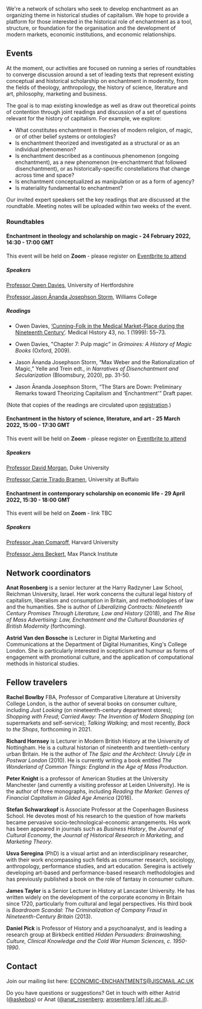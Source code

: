 We're a network of scholars who seek to develop enchantment as an organizing theme in historical studies of capitalism. We hope to provide a platform for those interested in the historical role of enchantment as a tool, structure, or foundation for the organisation and the development of modern markets, economic institutions, and economic relationships.

## Events
At the moment, our activities are focused on running a series of roundtables to converge discussion around a set of leading texts that represent existing conceptual and historical scholarship on enchantment in modernity, from the fields of theology, anthropology, the history of science, literature and art, philosophy, marketing and business.

The goal is to map existing knowledge as well as draw out theoretical points of contention through joint readings and discussion of a set of questions relevant for the history of capitalism. For example, we explore:
- What constitutes enchantment in theories of modern religion, of magic, or of other belief systems or ontologies? 
- Is enchantment theorized and investigated as a structural or as an individual phenomenon? 
- Is enchantment described as a continuous phenomenon (ongoing enchantment), as a new phenomenon (re-enchantment that followed disenchantment), or as historically-specific constellations that change across time and space? 
- Is enchantment conceptualized as manipulation or as a form of agency?
- Is materiality fundamental to enchantment? 

Our invited expert speakers set the key readings that are discussed at the roundtable. Meeting notes will be uploaded within two weeks of the event.

### Roundtables

#### Enchantment in theology and scholarship on magic - 24 February 2022, 14:30 - 17:00 GMT
This event will be held on **Zoom** - please register on [Eventbrite to attend](https://www.eventbrite.co.uk/e/enchantment-in-the-history-of-capitalism-roundtable-1-on-magic-theology-tickets-205667867127)

##### Speakers
[Professor Owen Davies](https://researchprofiles.herts.ac.uk/portal/en/persons/owen-davies(f0d6f1f0-37f4-4107-bb4c-91e2d36fab2e).html), University of Hertfordshire

[Professor Jason Ānanda Josephson Storm](https://religion.williams.edu/faculty/jason-josephson/), Williams College

##### Readings
- Owen Davies, [‘Cunning-Folk in the Medical Market-Place during the Nineteenth Century’](https://doi.org/10.1017/S0025727300064711). Medical History 43, no. 1 (1999): 55–73.

- Owen Davies, "Chapter 7: Pulp magic" in *Grimoires: A History of Magic Books* (Oxford, 2009).

- Jason Ānanda Josephson Storm, “Max Weber and the Rationalization of Magic,” Yelle and Trein edt., in *Narratives of Disenchantment and Secularization* (Bloomsbury, 2020), pp. 31-50. 

- Jason Ānanda Josephson Storm, “The Stars are Down: Preliminary Remarks toward Theorizing Capitalism and ‘Enchantment'” Draft paper.

(Note that copies of the readings are circulated upon [registration](https://www.eventbrite.co.uk/e/enchantment-in-the-history-of-capitalism-roundtable-1-on-magic-theology-tickets-205667867127).)



#### Enchantment in the history of science, literature, and art - 25 March 2022, 15:00 - 17:30 GMT
This event will be held on **Zoom** - please register on [Eventbrite to attend](https://www.eventbrite.co.uk/e/enchantment-in-the-history-of-capitalism-roundtable-2-tickets-243101793007)

##### Speakers
[Professor David Morgan](https://scholars.duke.edu/person/david.morgan), Duke University

[Professor Carrie Tirado Bramen](https://www.buffalo.edu/cas/english/faculty/faculty_directory.host.html/content/shared/cas/english/profiles/bramen-carrie-tirado.html), University at Buffalo



#### Enchantment in contemporary scholarship on economic life - 29 April 2022, 15:30 - 18:00 GMT
This event will be held on **Zoom** - link TBC

##### Speakers
[Professor Jean Comaroff](https://anthropology.fas.harvard.edu/people/jean-comaroff), Harvard University

[Professor Jens Beckert](https://www.mpifg.de/people/jb1/index_en.asp), Max Planck Institute



## Network coordinators
**Anat Rosenberg** is a senior lecturer at the Harry Radzyner Law School, Reichman University, Israel. Her work concerns the cultural legal history of capitalism, liberalism and consumption in Britain, and methodologies of law and the humanities. She is author of *Liberalizing Contracts: Nineteenth Century Promises Through Literature, Law and History* (2018), and *The Rise of Mass Advertising: Law, Enchantment and the Cultural Boundaries of British Modernity* (forthcoming).

**Astrid Van den Bossche** is Lecturer in Digital Marketing and Communications at the Department of Digital Humanities, King's College London. She is particularly interested in scepticism and humour as forms of engagement with promotional culture, and the application of computational methods in historical studies. 


## Fellow travelers
**Rachel Bowlby** FBA, Professor of Comparative Literature at University College London, is the author of several books on consumer culture, including *Just Looking* (on nineteenth-century department stores); *Shopping with Freud*; *Carried Away: The Invention of Modern Shopping* (on supermarkets and self-service); *Talking Walking*; and most recently, *Back to the Shops*, forthcoming in 2021. 

**Richard Hornsey** is Lecturer in Modern British History at the University of Nottingham. He is a cultural historian of nineteenth and twentieth-century urban Britain. He is the author of *The Spic and the Architect: Unruly Life in Postwar London* (2010). He is currently writing a book entitled *The Wonderland of Common Things: England in the Age of Mass Production*. 

**Peter Knight** is a professor of American Studies at the University Manchester (and currently a visiting professor at Leiden University). He is the author of three monographs, including *Reading the Market: Genres of Financial Capitalism in Gilded Age America* (2016). 

**Stefan Schwarzkopf** is Associate Professor at the Copenhagen Business School. He devotes most of his research to the question of how markets became pervasive socio-technological-economic arrangements. His work has been appeared in journals such as *Business History*, the *Journal of Cultural Economy*, the *Journal of Historical Research in Marketing*, and *Marketing Theory*. 

**Usva Seregina** (PhD) is a visual artist and an interdisciplinary researcher, with their work encompassing such fields as consumer research, sociology, anthropology, performance studies, and art education. Seregina is actively developing art-based and performance-based research methodologies and has previously published a book on the role of fantasy in consumer culture. 

**James Taylor** is a Senior Lecturer in History at Lancaster University. He has written widely on the development of the corporate economy in Britain since 1720, particularly from cultural and legal perspectives. His third book is *Boardroom Scandal: The Criminalization of Company Fraud in Nineteenth-Century Britain* (2013). 

**Daniel Pick**  is Professor of History and a psychoanalyst, and is leading a research group at Birkbeck entitled *Hidden Persuaders: Brainwashing, Culture, Clinical Knowledge and the Cold War Human Sciences, c. 1950-1990*.

## Contact
Join our mailing list here: [ECONOMIC-ENCHANTMENTS@JISCMAIL.AC.UK](https://www.jiscmail.ac.uk/cgi-bin/webadmin?SUBED1=ECONOMIC-ENCHANTMENTS&A=1)

Do you have questions or suggestions? Get in touch with either Astrid ([@askebos](https://twitter.com/askebos)) or Anat ([@anat_rosenberg](https://twitter.com/anat_rosenberg); [arosenberg [at] idc.ac.il](mailto:arosenberg@idc.ac.il)).
